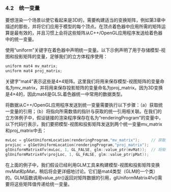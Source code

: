 ### 4.2　统一变量

要想渲染一个场景以使它看起来是3D的，需要构建适当的变换矩阵，例如第3章中描述的那些，并将它们应用于模型的每个顶点。在顶点着色器中应用所需的矩阵运算是最有效的，并且习惯上会将这些矩阵从C++/OpenGL应用程序发送给着色器中的统一变量。

使用“uniform”关键字在着色器中声明统一变量。以下示例声明了用于存储模型-视图和投影矩阵的变量，足够我们的立方体程序使用：

```c
uniform mat4 mv_matrix;
uniform mat4 proj_matrix;
```

关键字“mat4”表示这些是4×4矩阵。这里我们将用来保存模型-视图矩阵的变量命名为mv_matrix，并将用来保存投影矩阵的变量命名为proj_matrix。因为3D变换是4×4的，因此mat4是GLSL着色器统一中常用的数据类型。

将数据从C++/OpenGL应用程序发送到统一变量需要执行以下步骤：（a）获取统一变量的引用；（b）将指向所需数值的指针与获取的统一引用相关联。在我们的立方体例子中，假设链接的渲染程序保存在名为“renderingProgram”的变量中，以下代码行表示，我们要把模型-视图和投影矩阵发送到两个统一变量mv_matrix和proj_matrix中去：

```c
mvLoc = glGetUniformLocation(renderingProgram,"mv_matrix");     // 获取着色器程序中统一变量的位置
projLoc = glGetUniformLocation(renderingProgram,"proj_matrix");
glUniformMatrix4fv(mvLoc, 1, GL_FALSE, glm::value_ptr(mvMat));  // 将矩阵数据发送到统一变量中
glUniformMatrix4fv(projLoc, 1, GL_FALSE, glm::value_ptr(pMat));
```

在上面的例子中，我们假设已经利用GLM工具来构建模型-视图和投影矩阵变换mvMat和pMat，稍后将会更详细地讨论。它们是mat4类型（GLM的一个类）的。GLM函数调用value_ptr()返回对矩阵数据的引用，glUniformMatrix4fv()需要将这些矩阵值传递给统一变量。

